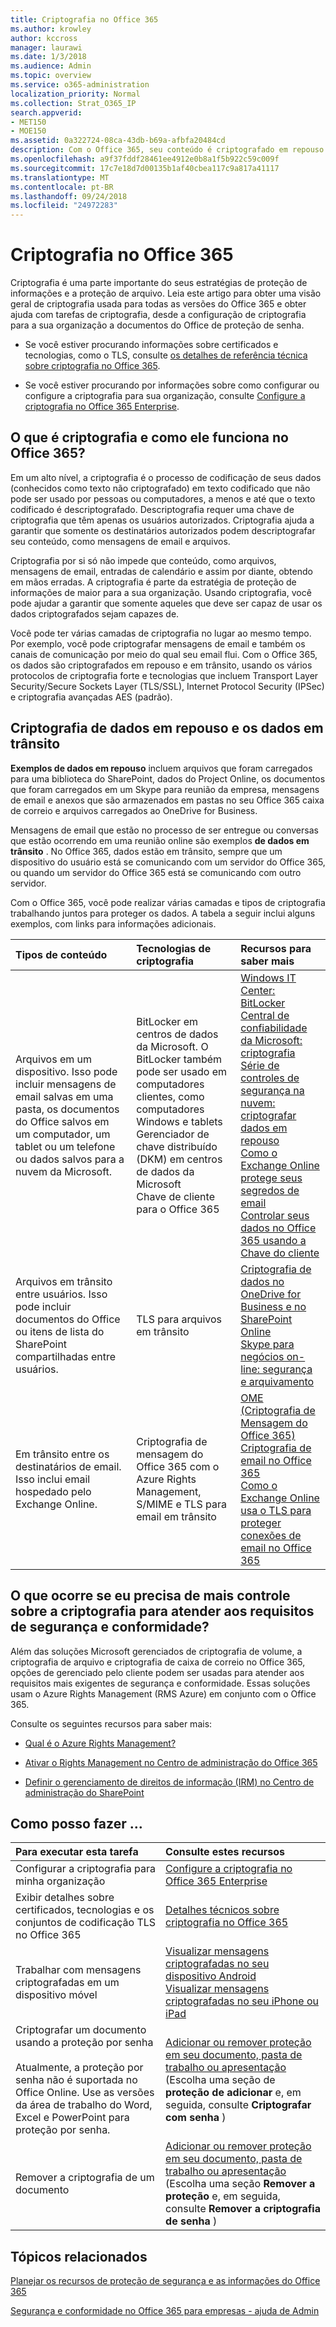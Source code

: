 ```yaml
---
title: Criptografia no Office 365
ms.author: krowley
author: kccross
manager: laurawi
ms.date: 1/3/2018
ms.audience: Admin
ms.topic: overview
ms.service: o365-administration
localization_priority: Normal
ms.collection: Strat_O365_IP
search.appverid:
- MET150
- MOE150
ms.assetid: 0a322724-08ca-43db-b69a-afbfa20484cd
description: Com o Office 365, seu conteúdo é criptografado em repouso e em trânsito, usando o mais forte criptografia, protocolos e tecnologias disponíveis. Obtenha uma visão geral da criptografia no Office 365.
ms.openlocfilehash: a9f37fddf28461ee4912e0b8a1f5b922c59c009f
ms.sourcegitcommit: 17c7e18d7d00135b1af40cbea117c9a817a41117
ms.translationtype: MT
ms.contentlocale: pt-BR
ms.lasthandoff: 09/24/2018
ms.locfileid: "24972283"
---
```

# <a name="encryption-in-office-365"></a>Criptografia no Office 365

Criptografia é uma parte importante do seus estratégias de proteção de informações e a proteção de arquivo. Leia este artigo para obter uma visão geral de criptografia usada para todas as versões do Office 365 e obter ajuda com tarefas de criptografia, desde a configuração de criptografia para a sua organização a documentos do Office de proteção de senha.
  
- Se você estiver procurando informações sobre certificados e tecnologias, como o TLS, consulte [os detalhes de referência técnica sobre criptografia no Office 365](technical-reference-details-about-encryption.md).
    
- Se você estiver procurando por informações sobre como configurar ou configure a criptografia para sua organização, consulte [Configure a criptografia no Office 365 Enterprise](set-up-encryption.md).
    
## <a name="what-is-encryption-and-how-does-it-work-in-office-365"></a>O que é criptografia e como ele funciona no Office 365?

Em um alto nível, a criptografia é o processo de codificação de seus dados (conhecidos como texto não criptografado) em texto codificado que não pode ser usado por pessoas ou computadores, a menos e até que o texto codificado é descriptografado. Descriptografia requer uma chave de criptografia que têm apenas os usuários autorizados. Criptografia ajuda a garantir que somente os destinatários autorizados podem descriptografar seu conteúdo, como mensagens de email e arquivos.
  
Criptografia por si só não impede que conteúdo, como arquivos, mensagens de email, entradas de calendário e assim por diante, obtendo em mãos erradas. A criptografia é parte da estratégia de proteção de informações de maior para a sua organização. Usando criptografia, você pode ajudar a garantir que somente aqueles que deve ser capaz de usar os dados criptografados sejam capazes de.
  
Você pode ter várias camadas de criptografia no lugar ao mesmo tempo. Por exemplo, você pode criptografar mensagens de email e também os canais de comunicação por meio do qual seu email flui. Com o Office 365, os dados são criptografados em repouso e em trânsito, usando os vários protocolos de criptografia forte e tecnologias que incluem Transport Layer Security/Secure Sockets Layer (TLS/SSL), Internet Protocol Security (IPSec) e criptografia avançadas AES (padrão).
  
## <a name="encryption-for-data-at-rest-and-data-in-transit"></a>Criptografia de dados em repouso e os dados em trânsito

 **Exemplos de dados em repouso** incluem arquivos que foram carregados para uma biblioteca do SharePoint, dados do Project Online, os documentos que foram carregados em um Skype para reunião da empresa, mensagens de email e anexos que são armazenados em pastas no seu Office 365 caixa de correio e arquivos carregados ao OneDrive for Business. 
  
 Mensagens de email que estão no processo de ser entregue ou conversas que estão ocorrendo em uma reunião online são exemplos **de dados em trânsito** . No Office 365, dados estão em trânsito, sempre que um dispositivo do usuário está se comunicando com um servidor do Office 365, ou quando um servidor do Office 365 está se comunicando com outro servidor. 
  
Com o Office 365, você pode realizar várias camadas e tipos de criptografia trabalhando juntos para proteger os dados. A tabela a seguir inclui alguns exemplos, com links para informações adicionais.
  
|**Tipos de conteúdo**|**Tecnologias de criptografia**|**Recursos para saber mais**|
|:-----|:-----|:-----|
|Arquivos em um dispositivo. Isso pode incluir mensagens de email salvas em uma pasta, os documentos do Office salvos em um computador, um tablet ou um telefone ou dados salvos para a nuvem da Microsoft.  <br/> |BitLocker em centros de dados da Microsoft. O BitLocker também pode ser usado em computadores clientes, como computadores Windows e tablets  <br/> Gerenciador de chave distribuído (DKM) em centros de dados da Microsoft  <br/> Chave de cliente para o Office 365  <br/> |[Windows IT Center: BitLocker](https://docs.microsoft.com/windows/device-security/bitlocker/bitlocker-overview) <br/> [Central de confiabilidade da Microsoft: criptografia](https://www.microsoft.com/en-us/TrustCenter/Security/Encryption) <br/> [Série de controles de segurança na nuvem: criptografar dados em repouso](https://blogs.microsoft.com/microsoftsecure/2015/09/10/cloud-security-controls-series-encrypting-data-at-rest) <br/> [Como o Exchange Online protege seus segredos de email](exchange-online-secures-email-secrets.md) <br/> [Controlar seus dados no Office 365 usando a Chave do cliente](controlling-your-data-using-customer-key.md) <br/> |
|Arquivos em trânsito entre usuários. Isso pode incluir documentos do Office ou itens de lista do SharePoint compartilhadas entre usuários.  <br/> |TLS para arquivos em trânsito  <br/> |[Criptografia de dados no OneDrive for Business e no SharePoint Online](data-encryption-in-odb-and-spo.md) <br/> [Skype para negócios on-line: segurança e arquivamento](https://technet.microsoft.com/library/skype-for-business-online-security-and-archiving.aspx) <br/> |
|Em trânsito entre os destinatários de email. Isso inclui email hospedado pelo Exchange Online.  <br/> |Criptografia de mensagem do Office 365 com o Azure Rights Management, S/MIME e TLS para email em trânsito  <br/> |[OME (Criptografia de Mensagem do Office 365)](ome.md) <br/> [Criptografia de email no Office 365](email-encryption.md) <br/> [Como o Exchange Online usa o TLS para proteger conexões de email no Office 365](exchange-online-uses-tls-to-secure-email-connections.md) <br/> |
   
## <a name="what-if-i-need-more-control-over-encryption-to-meet-security-and-compliance-requirements"></a>O que ocorre se eu precisa de mais controle sobre a criptografia para atender aos requisitos de segurança e conformidade?

Além das soluções Microsoft gerenciados de criptografia de volume, a criptografia de arquivo e criptografia de caixa de correio no Office 365, opções de gerenciado pelo cliente podem ser usadas para atender aos requisitos mais exigentes de segurança e conformidade. Essas soluções usam o Azure Rights Management (RMS Azure) em conjunto com o Office 365.
  
Consulte os seguintes recursos para saber mais:
  
- [Qual é o Azure Rights Management?](https://docs.microsoft.com/information-protection/understand-explore/what-is-azure-rms)
    
- [Ativar o Rights Management no Centro de administração do Office 365](https://support.office.com/article/5b6d3ac7-b1ac-428e-b03e-50e882f85a6e)
    
- [Definir o gerenciamento de direitos de informação (IRM) no Centro de administração do SharePoint](set-up-irm-in-sp-admin-center.md)
    
## <a name="how-do-i"></a>Como posso fazer …

|**Para executar esta tarefa**|**Consulte estes recursos**|
|:-----|:-----|
|Configurar a criptografia para minha organização  <br/> |[Configure a criptografia no Office 365 Enterprise](set-up-encryption.md) <br/> |
|Exibir detalhes sobre certificados, tecnologias e os conjuntos de codificação TLS no Office 365  <br/> |[Detalhes técnicos sobre criptografia no Office 365](technical-reference-details-about-encryption.md) <br/> |
|Trabalhar com mensagens criptografadas em um dispositivo móvel  <br/> |[Visualizar mensagens criptografadas no seu dispositivo Android](https://support.office.com/article/83d60f17-2305-407a-a762-7d518401fdeb) <br/> [Visualizar mensagens criptografadas no seu iPhone ou iPad](https://support.office.com/article/4d631321-0d26-4bcc-a483-d294dd0b1caf) <br/> |
|Criptografar um documento usando a proteção por senha  <br/><br/>  Atualmente, a proteção por senha não é suportada no Office Online. Use as versões da área de trabalho do Word, Excel e PowerPoint para proteção por senha.           |[Adicionar ou remover proteção em seu documento, pasta de trabalho ou apresentação](https://support.office.com/article/05084cc3-300d-4c1a-8416-38d3e37d6826) (Escolha uma seção de **proteção de adicionar** e, em seguida, consulte **Criptografar com senha** )  <br/> |
|Remover a criptografia de um documento  <br/> |[Adicionar ou remover proteção em seu documento, pasta de trabalho ou apresentação](https://support.office.com/article/05084cc3-300d-4c1a-8416-38d3e37d6826) (Escolha uma seção **Remover a proteção** e, em seguida, consulte **Remover a criptografia de senha** )  <br/> |
   
## <a name="related-topics"></a>Tópicos relacionados

[Planejar os recursos de proteção de segurança e as informações do Office 365](https://support.office.com/article/3d4ac4a1-3920-4ff9-918f-011f3ce60408)
  
[Segurança e conformidade no Office 365 para empresas - ajuda de Admin](https://support.office.com/article/7fe448f7-49bd-4d3e-919d-0a6d1cf675bb)
  

